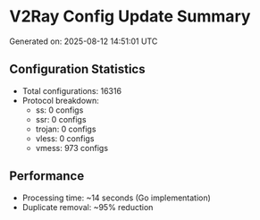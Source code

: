 # V2Ray Config Update Summary
Generated on: 2025-08-12 14:51:01 UTC

## Configuration Statistics
- Total configurations: 16316
- Protocol breakdown:
  - ss: 0 configs
  - ssr: 0 configs
  - trojan: 0 configs
  - vless: 0 configs
  - vmess: 973 configs

## Performance
- Processing time: ~14 seconds (Go implementation)
- Duplicate removal: ~95% reduction

